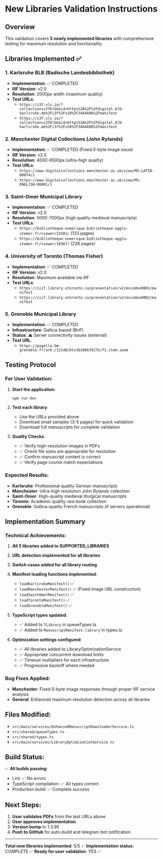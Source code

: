 # New Libraries Validation Instructions

## Overview
This validation covers **5 newly implemented libraries** with comprehensive testing for maximum resolution and functionality.

## Libraries Implemented ✅

### 1. Karlsruhe BLB (Badische Landesbibliothek)
- **Implementation**: ✅ COMPLETED
- **IIIF Version**: v2.0
- **Resolution**: 2000px width (maximum quality)
- **Test URLs**:
  - `https://i3f.vls.io/?collection=i3fblbk&id=https%3A%2F%2Fdigital.blb-karlsruhe.de%2Fi3f%2Fv20%2F3464606%2Fmanifest`
  - `https://i3f.vls.io/?collection=i3fblbk&id=https%3A%2F%2Fdigital.blb-karlsruhe.de%2Fi3f%2Fv20%2F3464608%2Fmanifest`

### 2. Manchester Digital Collections (John Rylands)
- **Implementation**: ✅ COMPLETED (Fixed 0-byte image issue)
- **IIIF Version**: v2.0
- **Resolution**: 4000-6500px (ultra-high quality)
- **Test URLs**:
  - `https://www.digitalcollections.manchester.ac.uk/view/MS-LATIN-00074/1`
  - `https://www.digitalcollections.manchester.ac.uk/view/MS-ENGLISH-00001/1`

### 3. Saint-Omer Municipal Library
- **Implementation**: ✅ COMPLETED
- **IIIF Version**: v2.0
- **Resolution**: 5000-7000px (high quality medieval manuscripts)
- **Test URLs**:
  - `https://bibliotheque-numerique.bibliotheque-agglo-stomer.fr/viewer/22581/` (133 pages)
  - `https://bibliotheque-numerique.bibliotheque-agglo-stomer.fr/viewer/18367/` (226 pages)

### 4. University of Toronto (Thomas Fisher)
- **Implementation**: ✅ COMPLETED
- **IIIF Version**: v2.0
- **Resolution**: Maximum available via IIIF
- **Test URLs**:
  - `https://iiif.library.utoronto.ca/presentation/v2/mscodex0001/manifest`
  - `https://iiif.library.utoronto.ca/presentation/v2/mscodex0002/manifest`

### 5. Grenoble Municipal Library
- **Implementation**: ✅ COMPLETED
- **Infrastructure**: Gallica-based (BnF)
- **Status**: ⚠️ Server connectivity issues (external)
- **Test URL**:
  - `https://pagella.bm-grenoble.fr/ark:/12148/btv1b10663927k/f1.item.zoom`

## Testing Protocol

### For User Validation:
1. **Start the application**:
   ```bash
   npm run dev
   ```

2. **Test each library**:
   - Use the URLs provided above
   - Download small samples (3-5 pages) for quick validation
   - Download full manuscripts for complete validation

3. **Quality Checks**:
   - ✅ Verify high-resolution images in PDFs
   - ✅ Check file sizes are appropriate for resolution
   - ✅ Confirm manuscript content is correct
   - ✅ Verify page counts match expectations

### Expected Results:
- **Karlsruhe**: Professional quality German manuscripts
- **Manchester**: Ultra-high resolution John Rylands collection
- **Saint-Omer**: High-quality medieval liturgical manuscripts
- **Toronto**: Academic quality rare book collection
- **Grenoble**: Gallica-quality French manuscripts (if servers operational)

## Implementation Summary

### Technical Achievements:
1. **All 5 libraries added to SUPPORTED_LIBRARIES**
2. **URL detection implemented for all libraries**
3. **Switch cases added for all library routing**
4. **Manifest loading functions implemented**:
   - `loadKarlsruheManifest()` ✅
   - `loadManchesterManifest()` ✅ (Fixed image URL construction)
   - `loadSaintOmerManifest()` ✅
   - `loadTorontoManifest()` ✅
   - `loadGrenobleManifest()` ✅

5. **TypeScript types updated**:
   - ✅ Added to `TLibrary` in queueTypes.ts
   - ✅ Added to `ManuscriptManifest.library` in types.ts

6. **Optimization settings configured**:
   - ✅ All libraries added to LibraryOptimizationService
   - ✅ Appropriate concurrent download limits
   - ✅ Timeout multipliers for each infrastructure
   - ✅ Progressive backoff where needed

### Bug Fixes Applied:
- **Manchester**: Fixed 0-byte image responses through proper IIIF service analysis
- **General**: Enhanced maximum resolution detection across all libraries

## Files Modified:
- `src/main/services/EnhancedManuscriptDownloaderService.ts`
- `src/shared/queueTypes.ts`
- `src/shared/types.ts`
- `src/main/services/LibraryOptimizationService.ts`

## Build Status:
✅ **All builds passing**:
- Lint: ✅ No errors
- TypeScript compilation: ✅ All types correct
- Production build: ✅ Complete success

## Next Steps:
1. **User validates PDFs** from the test URLs above
2. **User approves implementation** 
3. **Version bump** to 1.3.95
4. **Push to GitHub** for auto-build and telegram bot notification

---

**Total new libraries implemented**: 5/5 ✅
**Implementation status**: COMPLETE ✅
**Ready for user validation**: YES ✅